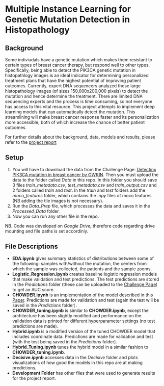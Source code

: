 # Multiple Instance Learning for Genetic Mutation Detection in Histopathology

## Background
Some indiviudals have a genetic mutation which makes them resistant to certain types of breast cancer therapy, but respond well to other types. Specifically, being able to detect the PIK3CA genetic mutation in histopathlogy images is an ideal indicator for determining personalized treatment plans that have the highest potential of improving patient outcomes. Currently, expert DNA sequencers analyzed these large histopathology images (of sizes 150,000x200,000 pixels) to detect the mutation and hence determine the treatment. There are limited DNA sequencing experts and the process is time consuming, so not everyone has access to this vital resource. This project attempts to implement deep learning models that can automatically detect the mutation. This streamlining will make breast cancer response faster and its personalization more accessible, both of which increase the chance of better patient outcomes.  

For further details about the background, data, models and results, please refer to the [project report](https://github.com/ss16318/deep_learning_genetic_mutations/blob/main/Sebastian%20Steiner%20-%20Multiple%20Instance%20Learning%20for%20Genetic%20Mutation%20Detection%20in%20Histopathology.pdf)

## Setup
1. You will have to download the data from the Challenge Page: [Detecting PIK3CA mutation in breast cancer
by OWKIN](https://challengedata.ens.fr/participants/challenges/98/). Then you must upload the data to the folder called *Data* in this repo. In this folder you should save 3 files *train_metadata.csv*, *test_metadata.csv* and *train_output.csv* and 2 folders called *train* and *test*. In the *train* and *test* folders add the *moco_features* folder, which contains the *.npy* files of moco features (NB adding the tile images is not necessary).
2. Run the *Data_Prep* file, which processes the data and saves it in the *Processed_Data* folder.
3. Now you can run any other file in the repo.

NB. Code was developed on *Google Drive*, therefore code regarding drive mounting and file paths is set accordinly. 

## File Descriptions
- **EDA.ipynb** gives summary statistics of distributions between some of the following: samples with/without the mutation, the centers from which the sample was collected, the patients and the sample zooms.
- **Logistic_Regression.ipynb** creates baseline logistic regression models that make validation and test predictions. The test predictions are stored in the *Predictions* folder (these can be uploaded to the [Challenge Page](https://challengedata.ens.fr/participants/challenges/98/)) to get an AUC score.
- **CHOWDER.ipynb** is an implementation of the model described in this [Paper](https://arxiv.org/pdf/1802.02212.pdf). Predictions are made for validation and test (again the test will be saved in the *Predictions* folder).
- **CHOWDER_tuning.ipynb** is similar to **CHOWDER.ipynb**, except the architecture has been slightly modified and performance on the validation data is printed for different hyperparameter settings (no test predictions are made).
- **Hybrid.ipynb** is a modified version of the tuned CHOWDER model that includes coordinate data. Predictions are made for validation and test (with the test being saved in the *Predictions* folder).
- **Hybrid_Tuning.ipynb** tunes the hybrid model in a similar fashion to **CHOWDER_tuning.ipynb**.
- **Decisive.ipynb** accesses data in the *Decisive* folder and plots visualizations of how good the models in this repo are at making predictions.
- **Development Folder** has other files that were used to generate results for the project report.
  
   
